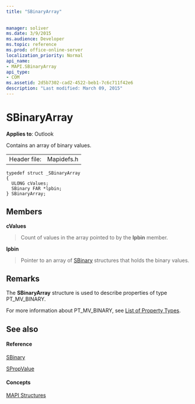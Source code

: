 ```yaml
---
title: "SBinaryArray"
 
 
manager: soliver
ms.date: 3/9/2015
ms.audience: Developer
ms.topic: reference
ms.prod: office-online-server
localization_priority: Normal
api_name:
- MAPI.SBinaryArray
api_type:
- COM
ms.assetid: 2d5b7302-cad2-4522-beb1-7c6c711f42e6
description: "Last modified: March 09, 2015"
---
```


# SBinaryArray

  
  
**Applies to**: Outlook 
  
Contains an array of binary values. 
  
|||
|:-----|:-----|
|Header file:  <br/> |Mapidefs.h  <br/> |
   
```
typedef struct _SBinaryArray
{
  ULONG cValues;
  SBinary FAR *lpbin;
} SBinaryArray;

```

## Members

 **cValues**
  
> Count of values in the array pointed to by the **lpbin** member. 
    
 **lpbin**
  
> Pointer to an array of [SBinary](sbinary.md) structures that holds the binary values. 
    
## Remarks

The **SBinaryArray** structure is used to describe properties of type PT_MV_BINARY. 
  
For more information about PT_MV_BINARY, see [List of Property Types](property-types.md).
  
## See also

#### Reference

[SBinary](sbinary.md)
  
[SPropValue](spropvalue.md)
#### Concepts

[MAPI Structures](mapi-structures.md)

